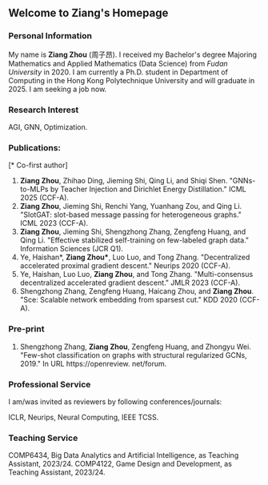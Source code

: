 ## Welcome to Ziang's Homepage


### Personal Information

My name is **Ziang Zhou** (周子昂). I received my Bachelor's degree Majoring Mathematics and Applied Mathematics (Data Science) from _Fudan University_ in 2020. I am currently a Ph.D. student in Department of Computing in the Hong Kong Polytechnique University and will graduate in 2025. I am seeking a job now.


### Research Interest

AGI, GNN, Optimization.


### Publications:
[* Co-first author]

1. **Ziang Zhou**, Zhihao Ding, Jieming Shi, Qing Li, and Shiqi Shen. "GNNs-to-MLPs by Teacher Injection and Dirichlet Energy Distillation." ICML 2025 (CCF-A). 
2. **Ziang Zhou**, Jieming Shi, Renchi Yang, Yuanhang Zou, and Qing Li. "SlotGAT: slot-based message passing for heterogeneous graphs." ICML 2023 (CCF-A). 
3. **Ziang Zhou**, Jieming Shi, Shengzhong Zhang, Zengfeng Huang, and Qing Li. "Effective stabilized self-training on few-labeled graph data." Information Sciences (JCR Q1). 
4. Ye, Haishan\*, **Ziang Zhou\***, Luo Luo, and Tong Zhang. "Decentralized accelerated proximal gradient descent." Neurips 2020 (CCF-A). 
5. Ye, Haishan, Luo Luo, **Ziang Zhou**, and Tong Zhang. "Multi-consensus decentralized accelerated gradient descent." JMLR 2023 (CCF-A). 
6. Shengzhong Zhang, Zengfeng Huang, Haicang Zhou, and **Ziang Zhou**. "Sce: Scalable network embedding from sparsest cut." KDD 2020 (CCF-A). 


### Pre-print

1. Shengzhong Zhang, **Ziang Zhou**, Zengfeng Huang, and Zhongyu Wei. "Few-shot classification on graphs with structural regularized GCNs, 2019." In URL https://openreview. net/forum.
 
### Professional Service

I am/was invited as reviewers by following conferences/journals:

ICLR, Neurips, Neural Computing, IEEE TCSS.

### Teaching Service

COMP6434, Big Data Analytics and Artificial Intelligence, as Teaching Assistant, 2023/24.
COMP4122, Game Design and Development, as Teaching Assistant, 2023/24.


